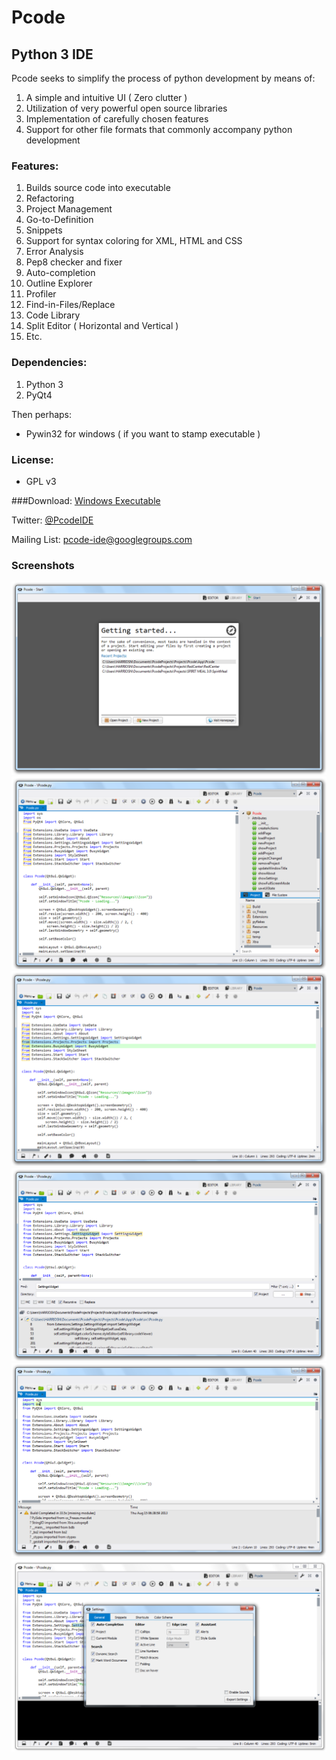 Pcode
=====

##  Python 3 IDE

Pcode seeks to simplify the process of python development by means of:

1. A simple and intuitive UI ( Zero clutter )
1. Utilization of very powerful open source libraries
1. Implementation of carefully chosen features
1. Support for other file formats that commonly accompany python development

###  Features:
1. Builds source code into executable
1. Refactoring
1. Project Management
1. Go-to-Definition
1. Snippets
1. Support for syntax coloring for XML, HTML and CSS
1. Error Analysis
1. Pep8 checker and fixer
1. Auto-completion
1. Outline Explorer
1. Profiler
1. Find-in-Files/Replace
1. Code Library
1. Split Editor ( Horizontal and Vertical )
1. Etc.

### Dependencies:
1. Python 3
1. PyQt4

Then perhaps:
* Pywin32 for windows ( if you want to stamp executable )

### License:
* GPL v3
        
###Download: [Windows Executable](https://www.dropbox.com/s/ka79uk2uwreg8am/Pcode%200.1%20Beta.exe)

Twitter: [@PcodeIDE](https://twitter.com/PcodeIDE)

Mailing List: [pcode-ide@googlegroups.com](https://groups.google.com/forum/#!forum/pcode-ide)

### Screenshots
![Alt text](/docs/screens/1.png "1")
![Alt text](/docs/screens/2.png "2")
![Alt text](/docs/screens/3.png "3")
![Alt text](/docs/screens/4.png "4")
![Alt text](/docs/screens/5.png "5")
![Alt text](/docs/screens/6.png "6")

